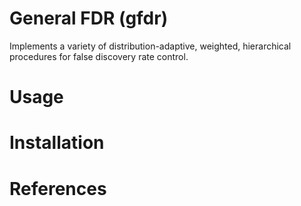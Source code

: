 # General FDR (gfdr)
Implements a variety of distribution-adaptive, weighted, hierarchical procedures for false discovery rate control. 

# Usage

# Installation 

# References
 
